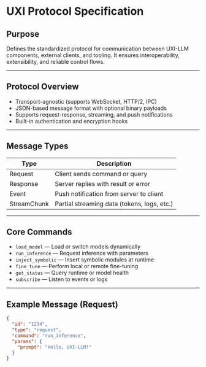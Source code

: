 # UXI Protocol Specification

## Purpose

Defines the standardized protocol for communication between UXI-LLM components, external clients, and tooling. It ensures interoperability, extensibility, and reliable control flows.

---

## Protocol Overview

- Transport-agnostic (supports WebSocket, HTTP/2, IPC)
- JSON-based message format with optional binary payloads
- Supports request-response, streaming, and push notifications
- Built-in authentication and encryption hooks

---

## Message Types

| Type           | Description                                |
|----------------|--------------------------------------------|
| Request        | Client sends command or query              |
| Response       | Server replies with result or error        |
| Event          | Push notification from server to client    |
| StreamChunk    | Partial streaming data (tokens, logs, etc.)|

---

## Core Commands

- `load_model` — Load or switch models dynamically
- `run_inference` — Request inference with parameters
- `inject_symbolic` — Insert symbolic modules at runtime
- `fine_tune` — Perform local or remote fine-tuning
- `get_status` — Query runtime or model health
- `subscribe` — Listen to events or logs

---

## Example Message (Request)

```json
{
  "id": "1234",
  "type": "request",
  "command": "run_inference",
  "params": {
    "prompt": "Hello, UXI-LLM!"
  }
}
